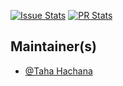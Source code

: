 [![Issue Stats](http://issuestats.com/github/TahaHachana/DexiSharp/badge/issue)](http://issuestats.com/github/fsprojects/ProjectScaffold)
[![PR Stats](http://issuestats.com/github/TahaHachana/DexiSharp/badge/pr)](http://issuestats.com/github/fsprojects/ProjectScaffold)

## Maintainer(s)

- [@Taha Hachana](https://github.com/TahaHachana)
